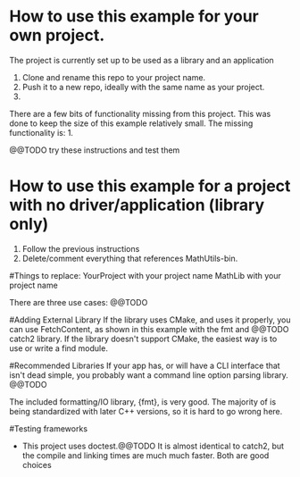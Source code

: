 # How to use this example for your own project.
The project is currently set up to be used as a library and an application
1. Clone and rename this repo to your project name.
2. Push it to a new repo, ideally with the same name as your project.
3. 


There are a few bits of functionality missing from this project. This was done to keep the size of this example relatively small. The missing functionality is:
1. 

@@TODO try these instructions and test them

# How to use this example for a project with no driver/application (library only)
1. Follow the previous instructions
2. Delete/comment everything that references MathUtils-bin. 

#Things to replace:
YourProject with your project name
MathLib with your project name

There are three use cases: @@TODO

#Adding External Library
If the library uses CMake, and uses it properly, you can use FetchContent, as shown in this example with the fmt and @@TODO catch2 library. If the library doesn't support CMake, the easiest way is to use or write a find module.

#Recommended Libraries
If your app has, or will have a CLI interface that isn't dead simple, you probably want a command line option parsing library. @@TODO

The included formatting/IO library, {fmt}, is very good. The majority of is being standardized with later C++ versions, so it is hard to go wrong here.

#Testing frameworks
* This project uses doctest.@@TODO It is almost identical to catch2, but the compile and linking times are much much faster. Both are good choices

